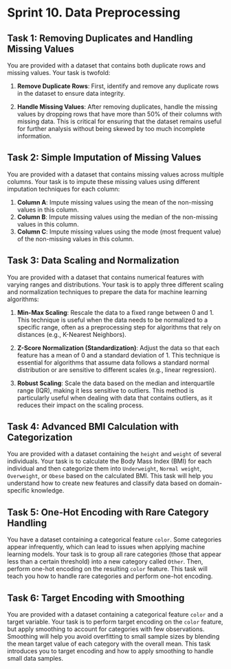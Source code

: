 # Sprint 10. Data Preprocessing

## **Task 1: Removing Duplicates and Handling Missing Values**
You are provided with a dataset that contains both duplicate rows and missing values. Your task is twofold:

1. **Remove Duplicate Rows**: First, identify and remove any duplicate rows in the dataset to ensure data integrity.
  
2. **Handle Missing Values**: After removing duplicates, handle the missing values by dropping rows that have more than 50% of their columns with missing data. This is critical for ensuring that the dataset remains useful for further analysis without being skewed by too much incomplete information.


## **Task 2: Simple Imputation of Missing Values**
You are provided with a dataset that contains missing values across multiple columns. Your task is to impute these missing values using different imputation techniques for each column:

1. **Column A**: Impute missing values using the mean of the non-missing values in this column.
2. **Column B**: Impute missing values using the median of the non-missing values in this column.
3. **Column C**: Impute missing values using the mode (most frequent value) of the non-missing values in this column.

## **Task 3: Data Scaling and Normalization**
You are provided with a dataset that contains numerical features with varying ranges and distributions. Your task is to apply three different scaling and normalization techniques to prepare the data for machine learning algorithms:

1. **Min-Max Scaling**: Rescale the data to a fixed range between 0 and 1. This technique is useful when the data needs to be normalized to a specific range, often as a preprocessing step for algorithms that rely on distances (e.g., K-Nearest Neighbors).
  
2. **Z-Score Normalization (Standardization)**: Adjust the data so that each feature has a mean of 0 and a standard deviation of 1. This technique is essential for algorithms that assume data follows a standard normal distribution or are sensitive to different scales (e.g., linear regression).

3. **Robust Scaling**: Scale the data based on the median and interquartile range (IQR), making it less sensitive to outliers. This method is particularly useful when dealing with data that contains outliers, as it reduces their impact on the scaling process.

## **Task 4: Advanced BMI Calculation with Categorization**
You are provided with a dataset containing the `height` and `weight` of several individuals. Your task is to calculate the Body Mass Index (BMI) for each individual and then categorize them into `Underweight`, `Normal weight`, `Overweight`, or `Obese` based on the calculated BMI. This task will help you understand how to create new features and classify data based on domain-specific knowledge.

## **Task 5: One-Hot Encoding with Rare Category Handling**
You have a dataset containing a categorical feature `color`. Some categories appear infrequently, which can lead to issues when applying machine learning models. Your task is to group all rare categories (those that appear less than a certain threshold) into a new category called `Other`. Then, perform one-hot encoding on the resulting `color` feature. This task will teach you how to handle rare categories and perform one-hot encoding.


## **Task 6: Target Encoding with Smoothing**
You are provided with a dataset containing a categorical feature `color` and a target variable. Your task is to perform target encoding on the `color` feature, but apply smoothing to account for categories with few observations. Smoothing will help you avoid overfitting to small sample sizes by blending the mean target value of each category with the overall mean. This task introduces you to target encoding and how to apply smoothing to handle small data samples.

